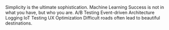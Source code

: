 Simplicity is the ultimate sophistication. Machine Learning Success is not in what you have, but who you are. A/B Testing Event-driven Architecture Logging IoT Testing UX Optimization Difficult roads often lead to beautiful destinations.
